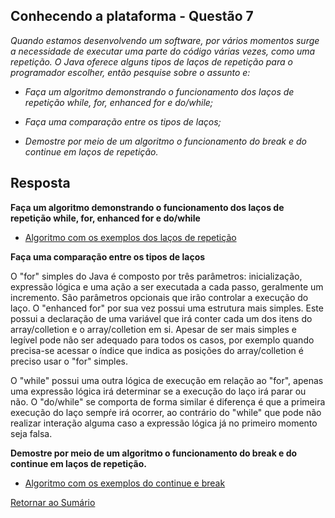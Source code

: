 <h2>Conhecendo a plataforma - Questão 7</h2>

*Quando estamos desenvolvendo um software, por vários momentos surge a necessidade de executar uma parte do código várias vezes, como uma repetição. O Java oferece alguns tipos de laços de repetição para o programador escolher, então pesquise sobre o assunto e:*

 - *Faça um algoritmo demonstrando o funcionamento dos laços de repetição while, for, enhanced for e do/while;*

 - *Faça uma comparação entre os tipos de laços;*

 - *Demostre por meio de um algoritmo o funcionamento do break e do continue em laços de repetição.*

<h2>Resposta</h2>

**Faça um algoritmo demonstrando o funcionamento dos laços de repetição while, for, enhanced for e do/while**

 - [Algoritmo com os exemplos dos laços de repetição](LoopExample.java)

**Faça uma comparação entre os tipos de laços**

O "for" simples do Java é composto por três parâmetros: inicialização, expressão lógica e uma ação a ser executada a 
cada passo, geralmente um incremento. São parâmetros opcionais que irão controlar a execução do laço. O "enhanced for"
por sua vez possui uma estrutura mais simples. Este possui a declaração de uma variável que irá conter cada um dos 
itens do array/colletion e o array/colletion em si. Apesar de ser mais simples e legível pode não ser adequado para
todos os casos, por exemplo quando precisa-se acessar o índice que indica as posições do array/colletion é preciso 
usar o "for" simples.    

O "while" possui uma outra lógica de execução em relação ao "for", apenas uma expressão lógica irá determinar se a 
execução do laço irá parar ou não. O "do/while" se comporta de forma similar é diferença é que a primeira execução
do laço sempŕe irá ocorrer, ao contrário do "while" que pode não realizar interação alguma caso a expressão lógica já
no primeiro momento seja falsa. 

**Demostre por meio de um algoritmo o funcionamento do break e do continue em laços de repetição.**

- [Algoritmo com os exemplos do continue e break](BreakAndContinueExample.java)

[Retornar ao Sumário](../../../../../../../README.md)